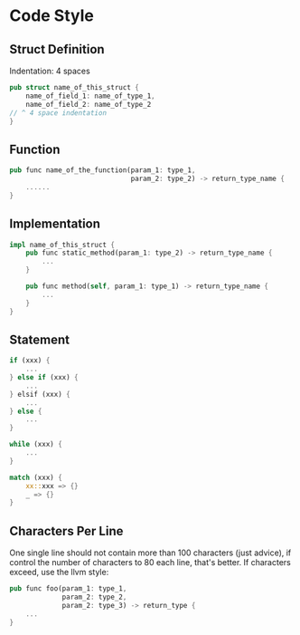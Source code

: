 # Code Style

## Struct Definition

Indentation: 4 spaces

```rs
pub struct name_of_this_struct {
    name_of_field_1: name_of_type_1,
    name_of_field_2: name_of_type_2
// ^ 4 space indentation
}
```

## Function

```rs
pub func name_of_the_function(param_1: type_1,
                              param_2: type_2) -> return_type_name {
    ......
}
```

## Implementation

```rs
impl name_of_this_struct {
    pub func static_method(param_1: type_2) -> return_type_name {
        ...
    }

    pub func method(self, param_1: type_1) -> return_type_name {
        ...
    }
}
```

## Statement

```rs
if (xxx) {
    ...
} else if (xxx) {
    ...
} elsif (xxx) {
    ...
} else {
    ...
}

while (xxx) {
    ...
}

match (xxx) {
    xx::xxx => {}
    _ => {}
}
```

## Characters Per Line

One single line should not contain more than 100 characters (just advice),
if control the number of characters to 80 each line, that's better.
If characters exceed, use the llvm style:

```rs
pub func foo(param_1: type_1,
             param_2: type_2,
             param_2: type_3) -> return_type {
    ...
}
```
